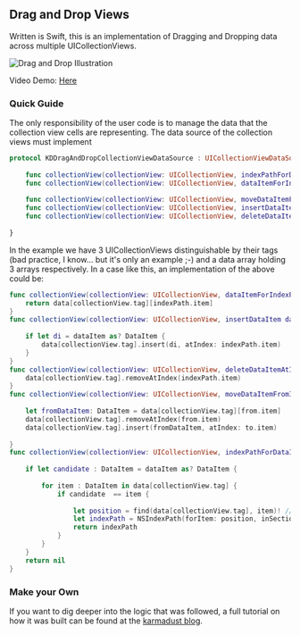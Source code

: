 ## Drag and Drop Views 

Written is Swift, this is an implementation of Dragging and Dropping data across multiple UICollectionViews. 

![Drag and Drop Illustration](http://s27.postimg.org/geseg5j03/image.png "Drag and Drop")

Video Demo: [Here](https://d2p1e9awn3tn6.cloudfront.net/mJEJDs5J9X.mp4)

### Quick Guide

The only responsibility of the user code is to manage the data that the collection view cells are representing.  The data source of the collection views must implement 

```Swift
protocol KDDragAndDropCollectionViewDataSource : UICollectionViewDataSource {
    
    func collectionView(collectionView: UICollectionView, indexPathForDataItem dataItem: AnyObject) -> NSIndexPath?
    func collectionView(collectionView: UICollectionView, dataItemForIndexPath indexPath: NSIndexPath) -> AnyObject
    
    func collectionView(collectionView: UICollectionView, moveDataItemFromIndexPath from: NSIndexPath, toIndexPath to : NSIndexPath) -> Void
    func collectionView(collectionView: UICollectionView, insertDataItem dataItem : AnyObject, atIndexPath indexPath: NSIndexPath) -> Void
    func collectionView(collectionView: UICollectionView, deleteDataItemAtIndexPath indexPath: NSIndexPath) -> Void
    
}
```

In the example we have 3 UICollectionViews distinguishable by their tags (bad practice, I know... but it's only an example ;-) and a data array holding 3 arrays respectively. In a case like this, an implementation of the above could be:

```Swift
func collectionView(collectionView: UICollectionView, dataItemForIndexPath indexPath: NSIndexPath) -> AnyObject {
    return data[collectionView.tag][indexPath.item]
}
func collectionView(collectionView: UICollectionView, insertDataItem dataItem : AnyObject, atIndexPath indexPath: NSIndexPath) -> Void {
    
    if let di = dataItem as? DataItem {
        data[collectionView.tag].insert(di, atIndex: indexPath.item)
    }
}
func collectionView(collectionView: UICollectionView, deleteDataItemAtIndexPath indexPath : NSIndexPath) -> Void {
    data[collectionView.tag].removeAtIndex(indexPath.item)
}
func collectionView(collectionView: UICollectionView, moveDataItemFromIndexPath from: NSIndexPath, toIndexPath to : NSIndexPath) -> Void {
    
    let fromDataItem: DataItem = data[collectionView.tag][from.item]
    data[collectionView.tag].removeAtIndex(from.item)
    data[collectionView.tag].insert(fromDataItem, atIndex: to.item)
    
}
func collectionView(collectionView: UICollectionView, indexPathForDataItem dataItem: AnyObject) -> NSIndexPath? {
    
    if let candidate : DataItem = dataItem as? DataItem {
        
        for item : DataItem in data[collectionView.tag] {
            if candidate  == item {
                
                let position = find(data[collectionView.tag], item)! // ! if we are inside the condition we are guaranteed a position
                let indexPath = NSIndexPath(forItem: position, inSection: 0)
                return indexPath
            }
        }
    }
    return nil
}
```

### Make your Own 

If you want to dig deeper into the logic that was followed, a full tutorial on how it was built can be found at the [karmadust blog](http://karmadust.com/drag-and-drop-between-uicollectionviews/).
